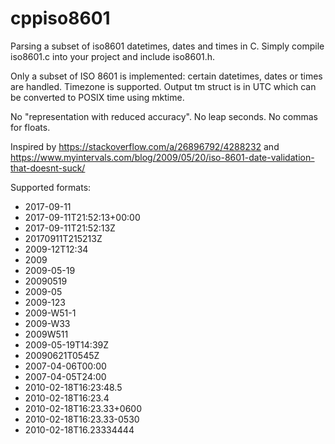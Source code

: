 # cppiso8601
Parsing a subset of iso8601 datetimes, dates and times in C. Simply compile iso8601.c into your project and include iso8601.h.

Only a subset of ISO 8601 is implemented: certain datetimes, dates or times are handled. Timezone is supported.
Output tm struct is in UTC which can be converted to POSIX time using mktime.

No "representation with reduced accuracy". No leap seconds. No commas for floats.

Inspired by https://stackoverflow.com/a/26896792/4288232 and https://www.myintervals.com/blog/2009/05/20/iso-8601-date-validation-that-doesnt-suck/

Supported formats:

* 2017-09-11
* 2017-09-11T21:52:13+00:00
* 2017-09-11T21:52:13Z
* 20170911T215213Z
* 2009-12T12:34
* 2009
* 2009-05-19
* 20090519
* 2009-05
* 2009-123
* 2009-W51-1
* 2009-W33
* 2009W511
* 2009-05-19T14:39Z
* 20090621T0545Z
* 2007-04-06T00:00
* 2007-04-05T24:00
* 2010-02-18T16:23:48.5
* 2010-02-18T16:23.4
* 2010-02-18T16:23.33+0600
* 2010-02-18T16:23.33-0530
* 2010-02-18T16.23334444

